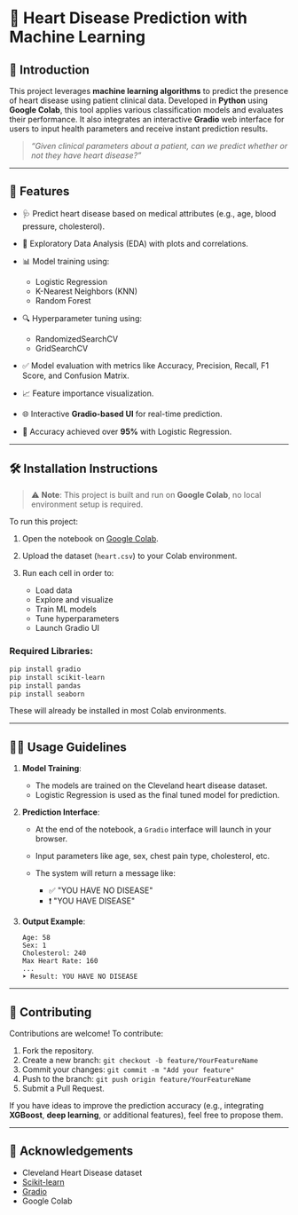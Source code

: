 # 💓 Heart Disease Prediction with Machine Learning

## 🧠 Introduction

This project leverages **machine learning algorithms** to predict the presence of heart disease using patient clinical data. Developed in **Python** using **Google Colab**, this tool applies various classification models and evaluates their performance. It also integrates an interactive **Gradio** web interface for users to input health parameters and receive instant prediction results.

> *“Given clinical parameters about a patient, can we predict whether or not they have heart disease?”*

---

## 🚀 Features

* 🩺 Predict heart disease based on medical attributes (e.g., age, blood pressure, cholesterol).
* 🧪 Exploratory Data Analysis (EDA) with plots and correlations.
* 📊 Model training using:

  * Logistic Regression
  * K-Nearest Neighbors (KNN)
  * Random Forest
* 🔍 Hyperparameter tuning using:

  * RandomizedSearchCV
  * GridSearchCV
* ✅ Model evaluation with metrics like Accuracy, Precision, Recall, F1 Score, and Confusion Matrix.
* 📈 Feature importance visualization.
* 🌐 Interactive **Gradio-based UI** for real-time prediction.
* 🎯 Accuracy achieved over **95%** with Logistic Regression.

---

## 🛠 Installation Instructions

> ⚠️ **Note**: This project is built and run on **Google Colab**, no local environment setup is required.

To run this project:

1. Open the notebook on [Google Colab](https://colab.research.google.com/drive/1hUd4l5nCQeTRgwo-qSDPJtDfIFFPNzmJ).
2. Upload the dataset (`heart.csv`) to your Colab environment.
3. Run each cell in order to:

   * Load data
   * Explore and visualize
   * Train ML models
   * Tune hyperparameters
   * Launch Gradio UI

### Required Libraries:

```bash
pip install gradio
pip install scikit-learn
pip install pandas
pip install seaborn
```

These will already be installed in most Colab environments.

---

## 🧑‍💻 Usage Guidelines

1. **Model Training**:

   * The models are trained on the Cleveland heart disease dataset.
   * Logistic Regression is used as the final tuned model for prediction.

2. **Prediction Interface**:

   * At the end of the notebook, a `Gradio` interface will launch in your browser.
   * Input parameters like age, sex, chest pain type, cholesterol, etc.
   * The system will return a message like:

     * ✅ "YOU HAVE NO DISEASE"
     * ❗ "YOU HAVE DISEASE"

3. **Output Example**:

   ```
   Age: 58
   Sex: 1
   Cholesterol: 240
   Max Heart Rate: 160
   ...
   ➤ Result: YOU HAVE NO DISEASE
   ```

---

## 🤝 Contributing

Contributions are welcome! To contribute:

1. Fork the repository.
2. Create a new branch: `git checkout -b feature/YourFeatureName`
3. Commit your changes: `git commit -m "Add your feature"`
4. Push to the branch: `git push origin feature/YourFeatureName`
5. Submit a Pull Request.

If you have ideas to improve the prediction accuracy (e.g., integrating **XGBoost**, **deep learning**, or additional features), feel free to propose them.

---

## 💬 Acknowledgements

* Cleveland Heart Disease dataset
* [Scikit-learn](https://scikit-learn.org/)
* [Gradio](https://gradio.app/)
* Google Colab

